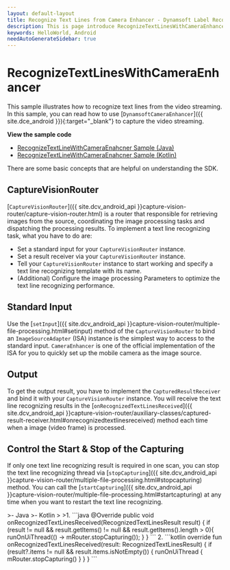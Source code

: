 ```yaml
---
layout: default-layout
title: Recognize Text Lines from Camera Enhancer - Dynamsoft Label Recognizer Android edition
description: This is page introduce RecognizeTextLinesWithCameraEnhancer sample of Dynamsoft Label Recognizer Android edition.
keywords: HelloWorld, Android
needAutoGenerateSidebar: true
---
```


# RecognizeTextLinesWithCameraEnhancer

This sample illustrates how to recognize text lines from the video streaming. In this sample, you can read how to use [`DynamsoftCameraEnhancer`]({{ site.dce_android }}){:target="_blank"} to capture the video streaming.

**View the sample code**

* <a href="https://github.com/Dynamsoft/label-recognizer-mobile-samples/tree/master/android/HelloWorld/ReadTextLinesWithCameraEnhancer/" target="_blank">RecognizeTextLineWithCameraEnahcner Sample (Java)</a>
* <a href="https://github.com/Dynamsoft/label-recognizer-mobile-samples/tree/master/android/HelloWorld/ReadTextLinesWithCameraEnhancerKt/" target="_blank">RecognizeTextLineWithCameraEnahcner Sample (Kotlin)</a>

There are some basic concepts that are helpful on understanding the SDK.

## CaptureVisionRouter

[`CaptureVisionRouter`]({{ site.dcv_android_api }}capture-vision-router/capture-vision-router.html) is a router that responsible for retrieving images from the source, coordinating the image processing tasks and dispatching the processing results. To implement a text line recognizing task, what you have to do are:

* Set a standard input for your `CaptureVisionRouter` instance.
* Set a result receiver via your `CaptureVisionRouter` instance.
* Tell your `CaptureVisionRouter` instance to start working and specify a text line recognizing template with its name.
* (Additional) Configure the image processing Parameters to optimize the text line recognizing performance.

## Standard Input

Use the [`setInput`]({{ site.dcv_android_api }}capture-vision-router/multiple-file-processing.html#setinput) method of the `CaptureVisionRouter` to bind an `ImageSourceAdapter` (ISA) instance is the simplest way to access to the standard input. `CameraEnhancer` is one of the official implementation of the ISA for you to quickly set up the mobile camera as the image source.

## Output

To get the output result, you have to implement the `CapturedResultReceiver` and bind it with your `CaptureVisionRouter` instance. You will receive the text line recognizing results in the [`onRecognizedTextLinesReceived`]({{ site.dcv_android_api }}capture-vision-router/auxiliary-classes/captured-result-receiver.html#onrecognizedtextlinesreceived) method each time when a image (video frame) is processed.

## Control the Start & Stop of the Capturing

If only one text line recognizing result is required in one scan, you can stop the text line recognizing thread via [`stopCapturing`]({{ site.dcv_android_api }}capture-vision-router/multiple-file-processing.html#stopcapturing) method. You can call the [`startCapturing`]({{ site.dcv_android_api }}capture-vision-router/multiple-file-processing.html#startcapturing) at any time when you want to restart the text line recognizing.

<div class="sample-code-prefix"></div>
>- Java
>- Kotlin
>
>1. 
```java
@Override
public void onRecognizedTextLinesReceived(RecognizedTextLinesResult result) {
   if (result != null && result.getItems() != null && result.getItems().length > 0){
          runOnUiThread(() -> mRouter.stopCapturing());
   }
}
```
2. 
```kotlin
override fun onRecognizedTextLinesReceived(result: RecognizedTextLinesResult) {
   if (result?.items != null && result.items.isNotEmpty()) {
          runOnUiThread { mRouter.stopCapturing() }
   }
}
```
